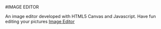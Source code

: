 #IMAGE EDITOR

An image editor developed with HTML5 Canvas and Javascript. Have fun editing your pictures <a href="http://imageeditor.github.io" target="_blank">Image Editor</a>